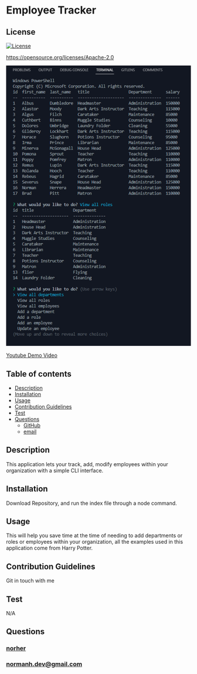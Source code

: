# Employee Tracker

## License

[![License](https://img.shields.io/badge/License-Apache_2.0-blue.svg)](https://opensource.org/licenses/Apache-2.0)

https://opensource.org/licenses/Apache-2.0

![Image](./assets/employeetrackerss.png)

[Youtube Demo Video](https://youtu.be/Xv_5DlmD2fg)

## Table of contents

- [Description](#description)
- [Installation](#installation)
- [Usage](#usage)
- [Contribution Guidelines](#contribution-guidelines)
- [Test](#test)
- [Questions](#questions)
  - [GitHub](#github)
  - [email](#email)

## Description

This application lets your track, add, modify employees within your organization with a simple CLI interface.

## Installation

Download Repository, and run the index file through a node command.

## Usage

This will help you save time at the time of needing to add departments or roles or employees within your organization, all the examples used in this application come from Harry Potter.

## Contribution Guidelines

Git in touch with me

## Test

N/A

## Questions

### [norher](https://github.com/norher)

### normanh.dev@gmail.com
